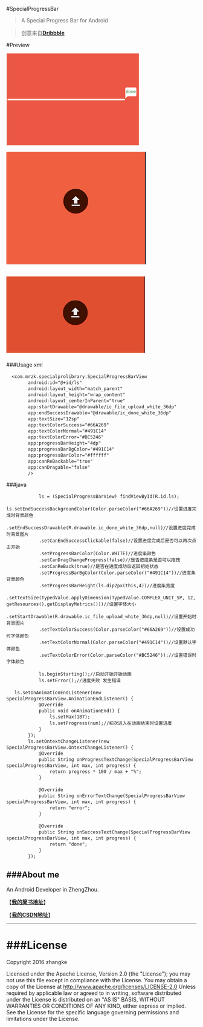 #SpecialProgressBar
>A Special Progress Bar for Android

>创意来自[**Dribbble**](https://dribbble.com)

#Preview

![SpecialProgressBar](gif/screen.png)

![SpecialProgressBar](gif/screen.gif)

![SpecialProgressBar](gif/screen1.gif)
---
###Usage xml
```
  <com.mrzk.specialprolibrary.SpecialProgressBarView
        android:id="@+id/ls"
        android:layout_width="match_parent"
        android:layout_height="wrap_content"
        android:layout_centerInParent="true"
        app:startDrawable="@drawable/ic_file_upload_white_36dp"
        app:endSuccessDrawable="@drawable/ic_done_white_36dp"
        app:textSize="12sp"
        app:textColorSuccess="#66A269"
        app:textColorNormal="#491C14"
        app:textColorError="#BC5246"
        app:progressBarHeight="4dp"
        app:progressBarBgColor="#491C14"
        app:progressBarColor="#ffffff"
        app:canReBackable="true"
        app:canDragable="false"
        />
```
###java

```
            ls = (SpecialProgressBarView) findViewById(R.id.ls);
            ls.setEndSuccessBackgroundColor(Color.parseColor("#66A269"))//设置进度完成时背景颜色
            .setEndSuccessDrawable(R.drawable.ic_done_white_36dp,null)//设置进度完成时背景图片
            .setCanEndSuccessClickable(false)//设置进度完成后是否可以再次点击开始
            .setProgressBarColor(Color.WHITE)//进度条颜色
            .setCanDragChangeProgress(false)//是否进度条是否可以拖拽
            .setCanReBack(true)//是否在进度成功后返回初始状态
            .setProgressBarBgColor(Color.parseColor("#491C14"))//进度条背景颜色
            .setProgressBarHeight(ls.dip2px(this,4))//进度条宽度
            .setTextSize(TypedValue.applyDimension(TypedValue.COMPLEX_UNIT_SP, 12, getResources().getDisplayMetrics()))//设置字体大小
            .setStartDrawable(R.drawable.ic_file_upload_white_36dp,null)//设置开始时背景图片
            .setTextColorSuccess(Color.parseColor("#66A269"))//设置成功时字体颜色
            .setTextColorNormal(Color.parseColor("#491C14"))//设置默认字体颜色
            .setTextColorError(Color.parseColor("#BC5246"));//设置错误时字体颜色

            ls.beginStarting();//启动开始开始动画
            ls.setError();//进度失败 发生错误

   ls.setOnAnimationEndListener(new SpecialProgressBarView.AnimationEndListener() {
            @Override
            public void onAnimationEnd() {
                ls.setMax(187);
                ls.setProgress(num);//初次进入在动画结束时设置进度
            }
        });
        ls.setOntextChangeListener(new SpecialProgressBarView.OntextChangeListener() {
            @Override
            public String onProgressTextChange(SpecialProgressBarView specialProgressBarView, int max, int progress) {
                return progress * 100 / max + "%";
            }

            @Override
            public String onErrorTextChange(SpecialProgressBarView specialProgressBarView, int max, int progress) {
                return "error";
            }

            @Override
            public String onSuccessTextChange(SpecialProgressBarView specialProgressBarView, int max, int progress) {
                return "done";
            }
        });
``` 

###About me
---
An Android Developer in ZhengZhou.

【[**我的简书地址**](http://www.jianshu.com/users/3c751e06dc32/latest_articles)】

【[**我的CSDN地址**](http://blog.csdn.net/zhangke3016)】

---
###License
=======
Copyright  2016  zhangke

Licensed under the Apache License, Version 2.0 (the "License");
you may not use this file except in compliance with the License.
You may obtain a copy of the License at 
http://www.apache.org/licenses/LICENSE-2.0
Unless required by applicable law or agreed to in writing, software
distributed under the License is distributed on an "AS IS" BASIS,
WITHOUT WARRANTIES OR CONDITIONS OF ANY KIND, either express or implied.
See the License for the specific language governing permissions and
limitations under the License.
